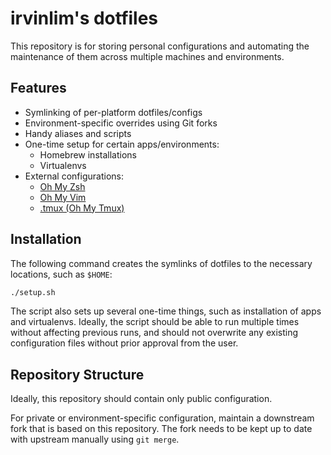# irvinlim's dotfiles

This repository is for storing personal configurations and automating the maintenance of them across multiple machines and environments.

## Features

- Symlinking of per-platform dotfiles/configs
- Environment-specific overrides using Git forks
- Handy aliases and scripts
- One-time setup for certain apps/environments:
  - Homebrew installations
  - Virtualenvs
- External configurations:
  - [Oh My Zsh](https://github.com/robbyrussell/oh-my-zsh)
  - [Oh My Vim](https://github.com/liangxianzhe/oh-my-vim)
  - [.tmux (Oh My Tmux)](https://github.com/gpakosz/.tmux)

## Installation

The following command creates the symlinks of dotfiles to the necessary locations, such as `$HOME`:

```sh
./setup.sh
```

The script also sets up several one-time things, such as installation of apps and virtualenvs. Ideally, the script should be able to run multiple times without affecting previous runs, and should not overwrite any existing configuration files without prior approval from the user.

## Repository Structure

Ideally, this repository should contain only public configuration.

For private or environment-specific configuration, maintain a downstream fork that is based on this repository. The fork needs to be kept up to date with upstream manually using `git merge`.
